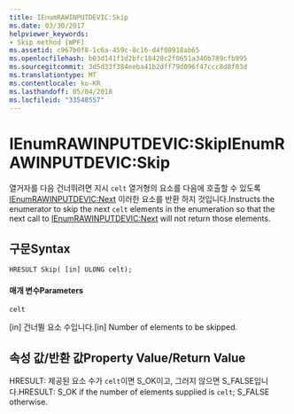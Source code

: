 ```yaml
---
title: IEnumRAWINPUTDEVIC:Skip
ms.date: 03/30/2017
helpviewer_keywords:
- Skip method [WPF]
ms.assetid: c967b0f8-1c6a-459c-8c16-d4f08918ab65
ms.openlocfilehash: b03d141f1d2bfc18428c2f8651a340b789cfb995
ms.sourcegitcommit: 3d5d33f384eeba41b2dff79d096f47ccc8d8f03d
ms.translationtype: MT
ms.contentlocale: ko-KR
ms.lasthandoff: 05/04/2018
ms.locfileid: "33548557"
---
```

# <a name="ienumrawinputdevicskip"></a><span data-ttu-id="3e4c4-102">IEnumRAWINPUTDEVIC:Skip</span><span class="sxs-lookup"><span data-stu-id="3e4c4-102">IEnumRAWINPUTDEVIC:Skip</span></span>
<span data-ttu-id="3e4c4-103">열거자를 다음 건너뛰려면 지시 `celt` 열거형의 요소를 다음에 호출할 수 있도록 [IEnumRAWINPUTDEVIC:Next](../../../../docs/framework/wpf/app-development/ienumrawinputdevic-next.md) 이러한 요소를 반환 하지 것입니다.</span><span class="sxs-lookup"><span data-stu-id="3e4c4-103">Instructs the enumerator to skip the next `celt` elements in the enumeration so that the next call to [IEnumRAWINPUTDEVIC:Next](../../../../docs/framework/wpf/app-development/ienumrawinputdevic-next.md) will not return those elements.</span></span>  
  
## <a name="syntax"></a><span data-ttu-id="3e4c4-104">구문</span><span class="sxs-lookup"><span data-stu-id="3e4c4-104">Syntax</span></span>  
  
```  
HRESULT Skip( [in] ULONG celt);  
```  
  
#### <a name="parameters"></a><span data-ttu-id="3e4c4-105">매개 변수</span><span class="sxs-lookup"><span data-stu-id="3e4c4-105">Parameters</span></span>  
 `celt`  
  
 <span data-ttu-id="3e4c4-106">[in] 건너뛸 요소 수입니다.</span><span class="sxs-lookup"><span data-stu-id="3e4c4-106">[in] Number of elements to be skipped.</span></span>  
  
## <a name="property-valuereturn-value"></a><span data-ttu-id="3e4c4-107">속성 값/반환 값</span><span class="sxs-lookup"><span data-stu-id="3e4c4-107">Property Value/Return Value</span></span>  
 <span data-ttu-id="3e4c4-108">HRESULT: 제공된 요소 수가 `celt`이면 S_OK이고, 그러지 않으면 S_FALSE입니다.</span><span class="sxs-lookup"><span data-stu-id="3e4c4-108">HRESULT: S_OK if the number of elements supplied is `celt`; S_FALSE otherwise.</span></span>
